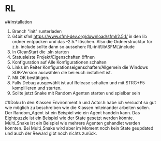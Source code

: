 # RL

##Installation

1. Branch "init" runterladen
2. 64bit sfml https://www.sfml-dev.org/download/sfml/2.5.1/ 
   in den lib ordner entpacken und das -2.5.* löschen.
   Also die Ordnerstrucktur für z.b. include sollte dann so aussehen:
   RL-init\lib\SFML\include
3. In CleanStart die .sln starten
4. Statusleiste Projekt/Eigenschaften öffnen
5. Konfiguration auf Alle Konfigurationen schalten
6. Links im Reiter Konfigurationseigenschaften/Allgemein die Windows SDK-Version
   auswählen die bei euch installiert ist.
7. Mit OK bestätigen.
8. Falls Debug ausgewählt ist auf Release schalten 
   und mit STRG+F5 komplilieren und starten.
9. Sollte jetzt Snake mit Random Agenten starten und spielbar sein

##Doku
In den Klassen Environment.h und Actor.h habe ich versucht so gut wie möglich 
zu beschreiben wie die Klassen miteinander arbeiten sollen.
Der Random_Agent ist ein Beispiel wie ein Agent handeln kann.
Das Eightpuzzle ist ein Beispiel wie der State gesetzt werden könnte.
Multi_Snake ist ein Beispiel wie mehrere Agenten gehandlet werden könnten.
Bei Multi_Snake wird aber im Moment noch kein State geupdated und auch der Reward
gibt noch nichts zurück.
